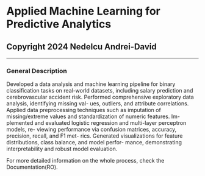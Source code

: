 # Applied Machine Learning for Predictive Analytics
## Copyright 2024 Nedelcu Andrei-David
___________________________________________________________________________________________

### General Description

Developed a data analysis and machine learning pipeline for binary classification
tasks on real-world datasets, including salary prediction and cerebrovascular accident
risk. Performed comprehensive exploratory data analysis, identifying missing val-
ues, outliers, and attribute correlations. Applied data preprocessing techniques such
as imputation of missing/extreme values and standardization of numeric features. Im-
plemented and evaluated logistic regression and multi-layer perceptron models, re-
viewing performance via confusion matrices, accuracy, precision, recall, and F1 met-
rics. Generated visualizations for feature distributions, class balance, and model perfor-
mance, demonstrating interpretability and robust model evaluation.

For more detailed information on the whole process, check the Documentation(RO).
